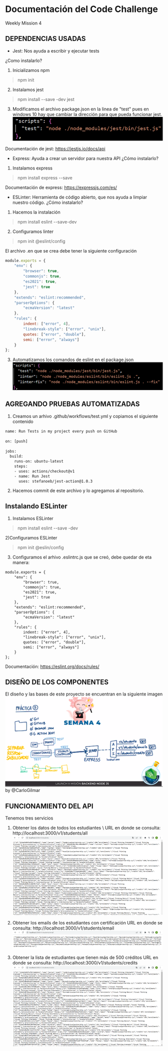 # Documentación del Code Challenge
Weekly Mission 4

## DEPENDENCIAS USADAS
- Jest: Nos ayuda a escribir y ejecutar tests

¿Como instalarlo?

1) Inicializamos npm
> npm init

2) Instalamos jest
> npm install --save -dev jest

3) Modificamos el archivo package.json en la linea de "test" pues en windows 10 hay que cambiar la dirección para que pueda funcionar jest.
![image](https://github.com/CeViMu/Code_Challenge/blob/main/images/Imagen3.png)

Documentación de jest: https://jestjs.io/docs/api


- Express: Ayuda a crear un servidor para nuestra API
¿Cómo instalarlo?

1) Instalamos express
> npm install express --save

Documentación de express: https://expressjs.com/es/

- ESLinter: Herramienta de código abierto, que nos ayuda a limpiar nuestro código.
¿Cómo instalarlo?

1) Hacemos la instalación
> npm install eslint --save-dev

2) Configuramos linter
> npm init @eslint/config

El archivo .en que se crea debe tener la siguiente configuración
```js
module.exports = {
    "env": {
        "browser": true,
        "commonjs": true,
        "es2021": true,
        "jest": true
    },
    "extends": "eslint:recommended",
    "parserOptions": {
        "ecmaVersion": "latest"
    },
    "rules": {
        indent: ["error", 4],
        "linebreak-style": ["error", "unix"],
        quotes: ["error", "double"],
        semi: ["error", "always"]
    }
};
```
3) Automatizamos los comandos de eslint en el package.json
![image](https://github.com/CeViMu/Code_Challenge/blob/main/images/Imagen4.png)

## AGREGANDO PRUEBAS AUTOMATIZADAS
1) Creamos un arhivo .github/workflows/test.yml y copiamos el siguiente contenido

```
name: Run Tests in my project every push on GitHub

on: [push]

jobs:
  build:
    runs-on: ubuntu-latest
    steps:
    - uses: actions/checkout@v1
    - name: Run Jest
      uses: stefanoeb/jest-action@1.0.3
```
2) Hacemos commit de este archivo y lo agregamos al repositorio.

## Instalando ESLinter
1) Instalamos ESLinter
> npm install eslint --save -dev

2)Configuramos ESLinter
> npm init @eslin/config

3) Configuramos el arhivo .eslintrc.js que se creó, debe quedar de eta manera:
```
module.exports = {
    "env": {
        "browser": true,
        "commonjs": true,
        "es2021": true,
        "jest": true
    },
    "extends": "eslint:recommended",
    "parserOptions": {
        "ecmaVersion": "latest"
    },
    "rules": {
        indent: ["error", 4],
        "linebreak-style": ["error", "unix"],
        quotes: ["error", "double"],
        semi: ["error", "always"]
    }
};
```
Documentación:  https://eslint.org/docs/rules/ 


## DISEÑO DE LOS COMPONENTES
El diseño y las bases de este proyecto se encuentran en la siguiente imagen 
![image](https://github.com/CeViMu/Code_Challenge/blob/main/images/semana6.png)
by @CarloGilmar

## FUNCIONAMIENTO DEL API
Tenemos tres servicios

1) Obtener los datos de todos los estudiantes \\
URL en donde se consulta: http://localhost:3000/v1/students/all 
![image](https://github.com/CeViMu/Code_Challenge/blob/main/images/students.png)

2) Obtener los emails de los estudiantes con certificación
URL en donde se consulta: http://localhost:3000/v1/students/email
![image](https://github.com/CeViMu/Code_Challenge/blob/main/images/emails.png)

3) Obtener la lista de estudiantes que tienen más de 500 créditos
URL en donde se consulta: http://localhost:3000/v1/students/credits
![image](https://github.com/CeViMu/Code_Challenge/blob/main/images/credits.png)

